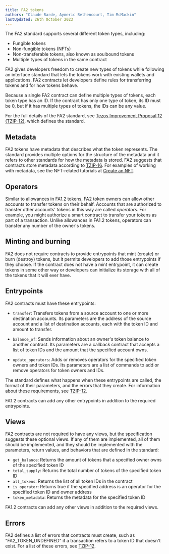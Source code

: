 ```yaml
---
title: FA2 tokens
authors: "Claude Barde, Aymeric Bethencourt, Tim McMackin"
lastUpdated: 26th October 2023
---
```


The FA2 standard supports several different token types, including:

- Fungible tokens
- Non-fungible tokens (NFTs)
- Non-transferable tokens, also known as soulbound tokens
- Multiple types of tokens in the same contract

FA2 gives developers freedom to create new types of tokens while following an interface standard that lets the tokens work with existing wallets and applications.
FA2 contracts let developers define rules for transferring tokens and for how tokens behave.

Because a single FA2 contract can define multiple types of tokens, each token type has an ID.
If the contract has only one type of token, its ID must be 0, but if it has multiple types of tokens, the IDs can be any value.

For the full details of the FA2 standard, see [Tezos Improvement Proposal 12 (TZIP-12)](https://gitlab.com/tezos/tzip/-/blob/master/proposals/tzip-12/tzip-12.md), which defines the standard.

## Metadata

FA2 tokens have metadata that describes what the token represents.
The standard provides multiple options for the structure of the metadata and it refers to other standards for how the metadata is stored.
FA2 suggests that contracts store metadata according to [TZIP-16](https://gitlab.com/tezos/tzip/-/blob/master/proposals/tzip-16/tzip-16.md).
For examples of working with metadata, see the NFT-related tutorials at [Create an NFT](../../tutorials/create-an-nft).

## Operators

Similar to allowances in FA1.2 tokens, FA2 token owners can allow other accounts to transfer tokens on their behalf.
Accounts that are authorized to transfer other accounts' tokens in this way are called _operators_.
For example, you might authorize a smart contract to transfer your tokens as part of a transaction.
Unlike allowances in FA1.2 tokens, operators can transfer any number of the owner's tokens.

## Minting and burning

FA2 does not require contracts to provide entrypoints that mint (create) or burn (destroy) tokens, but it permits developers to add those entrypoints if they choose.
If the contract does not have a mint entrypoint, it can create tokens in some other way or developers can initialize its storage with all of the tokens that it will ever have.

## Entrypoints

FA2 contracts must have these entrypoints:

- `transfer`: Transfers tokens from a source account to one or more destination accounts.
Its parameters are the address of the source account and a list of destination accounts, each with the token ID and amount to transfer.

- `balance_of`: Sends information about an owner's token balance to another contract.
Its parameters are a callback contract that accepts a list of token IDs and the amount that the specified account owns.

- `update_operators`: Adds or removes operators for the specified token owners and token IDs.
Its parameters are a list of commands to add or remove operators for token owners and IDs.

The standard defines what happens when these entrypoints are called, the format of their parameters, and the errors that they create.
For information about these requirements, see [TZIP-12](https://gitlab.com/tezos/tzip/-/blob/master/proposals/tzip-12/tzip-12.md).

FA1.2 contracts can add any other entrypoints in addition to the required entrypoints.

## Views

FA2 contracts are not required to have any views, but the specification suggests these optional views.
If any of them are implemented, all of them should be implemented, and they should be implemented with the parameters, return values, and behaviors that are defined in the standard:

- `get_balance`: Returns the amount of tokens that a specified owner owns of the specified token ID
- `total_supply`: Returns the total number of tokens of the specified token ID
- `all_tokens`: Returns the list of all token IDs in the contract
- `is_operator`: Returns true if the specified address is an operator for the specified token ID and owner address
- `token_metadata`: Returns the metadata for the specified token ID

FA1.2 contracts can add any other views in addition to the required views.

## Errors

FA2 defines a list of errors that contracts must create, such as "FA2_TOKEN_UNDEFINED" if a transaction refers to a token ID that doesn't exist.
For a list of these errors, see [TZIP-12](https://gitlab.com/tezos/tzip/-/blob/master/proposals/tzip-12/tzip-12.md).
